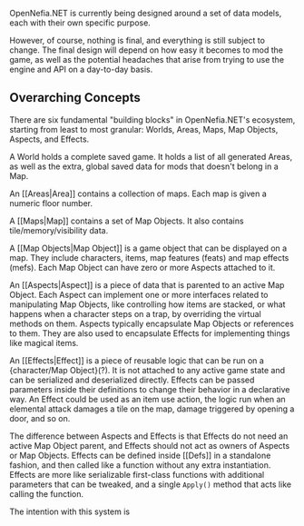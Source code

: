 OpenNefia.NET is currently being designed around a set of data models, each with their own specific purpose.

However, of course, nothing is final, and everything is still subject to change. The final design will depend on how easy it becomes to mod the game, as well as the potential headaches that arise from trying to use the engine and API on a day-to-day basis.

## Overarching Concepts

There are six fundamental "building blocks" in OpenNefia.NET's ecosystem, starting from least to most granular: Worlds, Areas, Maps, Map Objects, Aspects, and Effects.

A World holds a complete saved game. It holds a list of all generated Areas, as well as the extra, global saved data for mods that doesn't belong in a Map.

An [[Areas|Area]] contains a collection of maps. Each map is given a numeric floor number.

A [[Maps|Map]] contains a set of Map Objects. It also contains tile/memory/visibility data.

A [[Map Objects|Map Object]] is a game object that can be displayed on a map. They include characters, items, map features (feats) and map effects (mefs). Each Map Object can have zero or more Aspects attached to it.

An [[Aspects|Aspect]] is a piece of data that is parented to an active Map Object. Each Aspect can implement one or more interfaces related to manipulating Map Objects, like controlling how items are stacked, or what happens when a character steps on a trap, by overriding the virtual methods on them. Aspects typically encapsulate Map Objects or references to them. They are also used to encapsulate Effects for implementing things like magical items.

An [[Effects|Effect]] is a piece of reusable logic that can be run on a {character/Map Object}(?). It is not attached to any active game state and can be serialized and deserialized directly. Effects can be passed parameters inside their definitions to change their behavior in a declarative way. An Effect could be used as an item use action, the logic run when an elemental attack damages a tile on the map, damage triggered by opening a door, and so on.

The difference between Aspects and Effects is that Effects do not need an active Map Object parent, and Effects should not act as owners of Aspects or Map Objects. Effects can be defined inside [[Defs]] in a standalone fashion, and then called like a function without any extra instantiation. Effects are more like serializable first-class functions with additional parameters that can be tweaked, and a single `Apply()` method that acts like calling the function.

The intention with this system is 